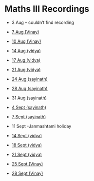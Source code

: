# Maths III Recordings 
* 3 Aug – couldn’t find recording

* [7 Aug (Vinay)](https://web.microsoftstream.com/video/70cdea98-cf51-46ec-9a7c-492a5e177b0d)

* [10 Aug (Vinay)](https://web.microsoftstream.com/video/6832501d-52bc-4be5-85ef-992ff5bd3069)

* [14 Aug (vidya)](https://web.microsoftstream.com/video/15158008-d3ce-47eb-a4cc-f07b2d5a079b)

* [17 Aug (vidya)](https://web.microsoftstream.com/video/6048f412-c301-470b-8b0f-acb31d359e9b)

* [21 Aug (vidya)](https://web.microsoftstream.com/video/841e63dc-ae22-4b5b-bf1a-ef2a400728fa)

* [24 Aug (sayinath)](https://web.microsoftstream.com/video/aa8e4159-ea77-4243-96da-3611950eb7f8)

* [28 Aug (sayinath)](https://web.microsoftstream.com/video/68cae652-cf49-44cb-8d97-b11e0a813b4b)

* [31 Aug (sayinath)](https://web.microsoftstream.com/video/6d333294-7137-4f31-a145-cec35489ea40)

* [4 Sept (sayinath)](https://web.microsoftstream.com/video/40164a52-a269-4e45-9c6f-6b5a9979872f)

* [7 Sept (sayinath)](https://web.microsoftstream.com/video/794e769e-94c6-4efe-9aa6-c3c4df5684ab)

* 11 Sept -Janmashtami holiday

* [14 Sept (vidya)](https://web.microsoftstream.com/video/3e286b2e-af8a-4cc7-b988-d44fe788807e)

* [18 Sept (vidya)](https://web.microsoftstream.com/video/11ac348e-6d1c-43ff-bfd2-a5d4ab317e34)

* [21 Sept (vidya)](https://web.microsoftstream.com/video/ee3046bf-87b0-431b-ac81-23635757b2b7)

* [25 Sept (Vinay)](https://web.microsoftstream.com/video/065f7bb2-e851-40c6-8f3e-baaa59b3f518)

* [28 Sept (Vinay)](https://web.microsoftstream.com/video/76437436-97e5-43d8-976d-f805b1079b44)

